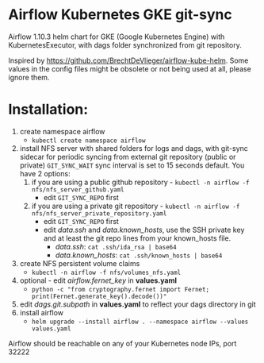 # Airflow Kubernetes GKE git-sync
Airflow 1.10.3 helm chart for GKE (Google Kubernetes Engine) with KubernetesExecutor, with dags folder synchronized from git repository.

Inspired by https://github.com/BrechtDeVlieger/airflow-kube-helm. Some values in the config files might be obsolete or not being used at all, please ignore them.



# Installation:

1. create namespace airflow
    - `kubectl create namespace airflow`
2. install NFS server with shared folders for logs and dags, with git-sync sidecar for periodic syncing from external git repository (public or private) `GIT_SYNC_WAIT` sync interval is set to 15 seconds default. You have 2 options:
    1. if you are using a public github repository - `kubectl -n airflow -f nfs/nfs_server_github.yaml`
        - edit `GIT_SYNC_REPO` first
    2. if you are using a private git repository - `kubectl -n airflow -f nfs/nfs_server_private_repository.yaml`
        - edit `GIT_SYNC_REPO` first
        - edit *data.ssh* and *data.known_hosts*, use the SSH private key and at least the git repo lines from your known_hosts file.
          - *data.ssh*: `cat .ssh/ida_rsa | base64`
          - *data.known_hosts*: `cat .ssh/known_hosts | base64`         
3. create NFS persistent volume claims
     - `kubectl -n airflow -f nfs/volumes_nfs.yaml`
4. optional - edit *airflow.fernet_key* in **values.yaml**
     - `python -c "from cryptography.fernet import Fernet; print(Fernet.generate_key().decode())"`
5. edit *dags.git.subpath* in **values.yaml** to reflect your dags directory in git    
6. install airflow
     - `helm upgrade --install airflow . --namespace airflow --values values.yaml`
     
     
Airflow should be reachable on any of your Kubernetes node IPs, port 32222
     
     
     
  

